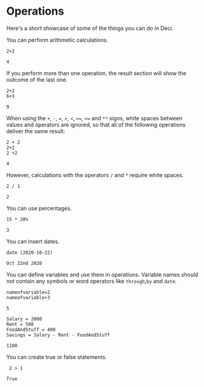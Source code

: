 # Operations

Here's a short showcase of some of the things you can do in Deci.

You can perform arithmetic calculations.

```text
2+2

4
```

If you perform more than one operation, the result section will show the outcome of the last one.

```text
2+2
6+3

9
```

When using the `+`, `-`, `=`, `>`, `<`, `>=`, `<=` and `**` signs, white spaces between values and operators are ignored, so that all of the following operations deliver the same result:

```text
2 + 2
2+2
2 +2

4
```

However, calculations with the operators `/` and `*` require white spaces.

```text
2 / 1

2
```

You can use percentages.

```text
15 * 20%

3
```

You can insert dates.

```text
date (2020-10-22)

Oct 22nd 2020
```

You can define variables and use them in operations. Variable names should not contain any symbols or word operators like `through`,`by` and `date`.

```text
nameofvariable=2
nameofvariable+3

5
```

```text
Salary = 2000
Rent = 500
FoodAndStuff = 400
Savings = Salary - Rent - FoodAndStuff

1100
```

You can create true or false statements.

```text
 2 > 1

True
```

